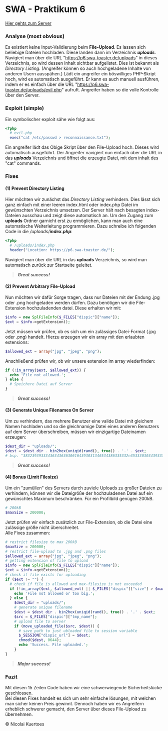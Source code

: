 # SWA - Praktikum 6

<a href="https://p6.swa-toaster.de/">Hier gehts zum Server</a>

### Analyse (most obvious)
Es existiert keine Input-Validierung beim <b>File-Upload</b>. Es lassen sich beliebige Dateien hochladen. Diese landen dann im Verzeichnis <b><i>uploads</i></b>.<br>
Navigiert man über die URL "https://p6.swa-toaster.de/uploads" in dieses Verzeichnis, so wird dessen Inhalt sichtbar aufgelistet. Dies ist bekannt als <i>Directory Listing</i>. (Angreifer können so auch hochgeladene Inhalte von anderen Usern ausspähen.) Lädt ein angreifer ein böswilliges PHP-Skript hoch, wird es automatisch ausgeführt. Er kann es auch manuell ausführen, indem er es einfach über die URL "https://p6.swa-toaster.de/uploads/evil.php" aufruft. Angreifer haben so die volle Kontrolle über den Server.<br>

### Exploit (simple)
Ein symbolischer exploit sähe wie folgt aus:
```php
<?php
  # evil.php
  exec("cat /etc/passwd > reconnaissance.txt");
```
Ein angreifer lädt das Obige Skript über den File-Upload hoch. Dieses wird automatisch ausgeführt.
Der Angreifer navigiert nun einfach über die URL in das <b><i>uploads</i></b> Verzeichnis und öffnet die erzeugte Datei, mit dem inhalt des "cat" commands.

### Fixes
#### (1) Prevent Directory Listing
Hier möchten wir zunächst das <i>Directory Listing</i> verhindern. Dies lässt sich ganz einfach mit einer leeren index.html oder index.php Datei im gewünschten Verzeichnis umsetzen. Der Server hält nach besagten index-Dateien ausschau und zeigt diese automatisch an. Um den Zugang zum <b>uploads</b> Ordner garnicht erst zu ermöglichen, kann man auch eine automatische Weiterleitung programmieren.
Dazu schreibe ich folgenden Code in die <i>/uploads/<b>index.php</b></i>:
```php
<?php
  # /uploads/index.php
  header("Location: https://p6.swa-toaster.de/");
```
Navigiert man über die URL in das <b>uploads</b> Verzeichnis, so wird man automatisch zurück zur Startseite geleitet.<br>
><i><b>Great success!</b></i>
#### (2) Prevent Arbitrary File-Upload
Nun möchten wir dafür Sorge tragen, dass nur Dateien mit der Endung .jpg oder .png hochgeladen werden dürfen.
Dazu benötigen wir die File-Extension hochzuladenden datei. Diese erhalten wir mit:
```php
$info = new SplFileInfo($_FILES["dispic"]["name"]);
$ext = $info->getExtension();
```
Jetzt müssen wir prüfen, ob es sich um ein zulässiges Datei-Format (.jpg oder .png) handelt.
Hierzu erzeugen wir ein array mit den erlaubten extensions:
```php
$allowed_ext = array("jpg", "jpeg", "png");
```
Anschließend prüfen wir, ob wir unsere extension im array wiederfinden:
```php
if (!in_array($ext, $allowed_ext)) {
  echo 'File not allowed.';
} else {
  # Speichere Datei auf Server
}
```
><i><b>Great success!</b></i>
#### (3) Generate Unique Filenames On Server
Um zu verhindern, das mehrere Benutzer eine valide Datei mit gleichem Namen hochladen und so die gleichnamige Datei eines anderen Benutzers auf dem Server überschreiben, müssen wir einzigartige Dateinamen erzeugen:
```php
$dest_dir = "uploads/";
$dest = $dest_dir . bin2hex(uniqid(rand(), true)) . '.' . $ext;
# bsp. "38323939333436343636306164393031346534386335332e3533303034393337.png"
```
><i><b>Great success!</b></i>
#### (4) Bonus (Limit Filesize)
Um ein "zumüllen" des Servers durch zuviele Uploads zu großer Dateien zu verhindern, können wir die Dateigröße der hochzuladenen Datei auf ein gewünschtes Maximum beschränken. Für ein Profilbild genügen 200kB.
```php
# 200kB
$maxSize = 200000;
```
Jetzt prüfen wir einfach zusätzlich zur File-Extension, ob die Datei eine zulässige größe nicht überschreitet.<br>
Alle Fixes zusammen:
```php
# restrict filesize to max 200kB
$maxSize = 200000;
# restrict file-upload to .jpg and .png files
$allowed_ext = array("jpg", "jpeg", "png");
# getting extension of file to upload
$info = new SplFileInfo($_FILES["dispic"]["name"]);
$ext = $info->getExtension();
# check if file exists for uploading
if ($ext != "") {
  # check if file is allowed and max-filesize is not exceeded
  if (!in_array($ext, $allowed_ext) || $_FILES["dispic"]["size"] > $maxSize) {
    echo 'File not allowed or too big.';
  } else {
    $dest_dir = "uploads/";
    # generate unique filename
    $dest = $dest_dir . bin2hex(uniqid(rand(), true)) . '.' . $ext;
    $src = $_FILES["dispic"]["tmp_name"];
    # upload file to server
    if (move_uploaded_file($src, $dest)) {
      # save path to just ubloaded file to session variable
      $_SESSION["dispic_url"] = $dest;
      chmod($dest, 0644);
      echo 'Success. File uploaded.';
    }
}
```
><i><b>Major success!</b></i>
### Fazit
Mit diesen 15 Zeilen Code haben wir eine schwerwiegende Sicherheitslücke geschlossen.<br>
Bei diesen Fixes handelt es sich um sehr einfache lösungen, mit welchen man sicher keinen Preis gewinnt. Dennoch haben wir es Angreifern erheblich schwerer gemacht, den Server über dieses File-Upload zu übernehmen.
<p>&copy Nicolai Kuertoes</p>
